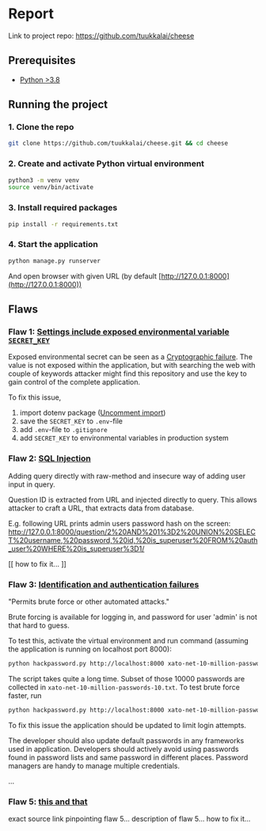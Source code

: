 # Report

Link to project repo: <https://github.com/tuukkalai/cheese>

## Prerequisites

- [Python >3.8](https://www.python.org/downloads/)

## Running the project

### 1. Clone the repo

```sh
git clone https://github.com/tuukkalai/cheese.git && cd cheese
```

### 2. Create and activate Python virtual environment

```sh
python3 -m venv venv
source venv/bin/activate
```

### 3. Install required packages

```sh
pip install -r requirements.txt
```

### 4. Start the application

```sh
python manage.py runserver
```

And open browser with given URL (by default [http://127.0.0.1:8000](http://127.0.0.1:8000))

## Flaws

### Flaw 1: [Settings include exposed environmental variable `SECRET_KEY`](https://github.com/tuukkalai/cheese/blob/main/cheese/settings.py#L26)

Exposed environmental secret can be seen as a [Cryptographic failure](https://owasp.org/Top10/A02_2021-Cryptographic_Failures/). The value is not exposed within the application, but with searching the web with couple of keywords attacker might find this repository and use the key to gain control of the complete application.

To fix this issue,

  1. import dotenv package ([Uncomment import](https://github.com/tuukkalai/cheese/blob/main/cheese/settings.py#L15))
  2. save the `SECRET_KEY` to `.env`-file
  3. add `.env`-file to `.gitignore`
  4. add `SECRET_KEY` to environmental variables in production system

### Flaw 2: [SQL Injection](https://owasp.org/Top10/A03_2021-Injection/)

Adding query directly with raw-method and insecure way of adding user input in query.

Question ID is extracted from URL and injected directly to query. This allows attacker to craft a URL, that extracts data from database.

E.g. following URL prints admin users password hash on the screen: <http://127.0.0.1:8000/question/2%20AND%201%3D2%20UNION%20SELECT%20username,%20password,%20id,%20is_superuser%20FROM%20auth_user%20WHERE%20is_superuser%3D1/>

[[ how to fix it... ]]

### Flaw 3: [Identification and authentication failures](https://owasp.org/Top10/A07_2021-Identification_and_Authentication_Failures/)

"Permits brute force or other automated attacks."

Brute forcing is available for logging in, and password for user 'admin' is not that hard to guess.

To test this, activate the virtual environment and run command (assuming the application is running on localhost port 8000):

```sh
python hackpassword.py http://localhost:8000 xato-net-10-million-passwords-10000.txt
```

The script takes quite a long time. Subset of those 10000 passwords are collected in `xato-net-10-million-passwords-10.txt`. To test brute force faster, run

```sh
python hackpassword.py http://localhost:8000 xato-net-10-million-passwords-10.txt
```

To fix this issue the application should be updated to limit login attempts.

The developer should also update default passwords in any frameworks used in application. Developers should actively avoid using passwords found in password lists and same password in different places. Password managers are handy to manage multiple credentials.

...

### Flaw 5: [this and that](http://example.com)

exact source link pinpointing flaw 5...
description of flaw 5...
how to fix it...
